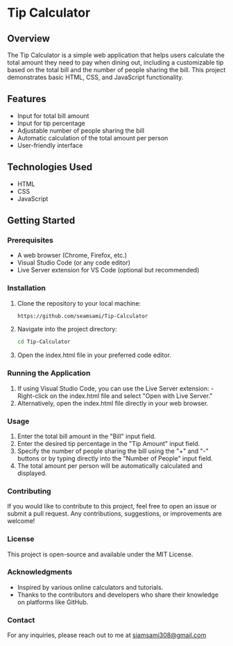 # Tip Calculator

## Overview
The Tip Calculator is a simple web application that helps users calculate the total amount they need to pay when dining out, including a customizable tip based on the total bill and the number of people sharing the bill. This project demonstrates basic HTML, CSS, and JavaScript functionality.

## Features
- Input for total bill amount
- Input for tip percentage
- Adjustable number of people sharing the bill
- Automatic calculation of the total amount per person
- User-friendly interface

## Technologies Used
- HTML
- CSS
- JavaScript

## Getting Started

### Prerequisites
- A web browser (Chrome, Firefox, etc.)
- Visual Studio Code (or any code editor)
- Live Server extension for VS Code (optional but recommended)

### Installation
1. Clone the repository to your local machine:
   ```bash
   https://github.com/seamsami/Tip-Calculator
2. Navigate into the project directory:
   ```bash
   cd Tip-Calculator
    ```
 3. Open the index.html file in your preferred code editor.
### Running the Application
 1. If using Visual Studio Code, you can use the Live Server extension:
     -Right-click on the index.html file and select "Open with Live Server."
 2. Alternatively, open the index.html file directly in your web browser.
### Usage
 1. Enter the total bill amount in the "Bill" input field.
 2. Enter the desired tip percentage in the "Tip Amount" input field.
 3. Specify the number of people sharing the bill using the "+" and "-" buttons or by typing directly into the "Number of People" input field.
 4. The total amount per person will be automatically calculated and displayed.
### Contributing
If you would like to contribute to this project, feel free to open an issue or submit a pull request. Any contributions, suggestions, or improvements are welcome!

### License
This project is open-source and available under the MIT License.

### Acknowledgments
- Inspired by various online calculators and tutorials.
- Thanks to the contributors and developers who share their knowledge on platforms like GitHub.
### Contact
For any inquiries, please reach out to me at siamsami308@gmail.com

